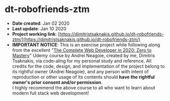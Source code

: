 # dt-robofriends-ztm  

- **Date created**: Jan 02 2020  
- **Last update**: Jan 10 2020  
- **Project working link**: [https://dimitristsaknakis.github.io/dt-robofriends-ztm/](https://dimitristsaknakis.github.io/dt-robofriends-ztm/)  
- **IMPORTANT NOTICE**: This is an exercise project while following along from the excellent "[The Complete Web Developer in 2020: Zero to Mastery](https://www.udemy.com/course/the-complete-web-developer-zero-to-mastery)" Udemy course by Andrei Neagoie, created by me, Dimitris Tsaknakis, via code-aling for my personal study and reference. All credits for the code, design, and implementation of the project belong to its rightful owner (Andrei Neagoie), and any person with intent of reproduction or other usage of its contents should **have the rightful owner's prior consent and/or permission**.  
I highly recommend the above course to all who want to learn about modern full stack web development!  
